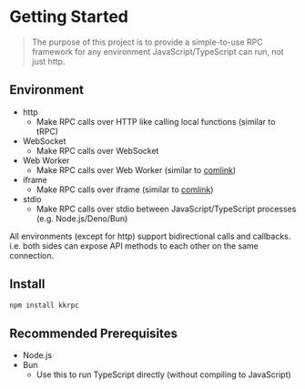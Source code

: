 # Getting Started

> The purpose of this project is to provide a simple-to-use RPC framework for any environment JavaScript/TypeScript can run, not just http.

## Environment

- http
  - Make RPC calls over HTTP like calling local functions (similar to tRPC)
- WebSocket
  - Make RPC calls over WebSocket
- Web Worker
  - Make RPC calls over Web Worker (similar to [comlink](https://github.com/GoogleChromeLabs/comlink))
- iframe
  - Make RPC calls over iframe (similar to [comlink](https://github.com/GoogleChromeLabs/comlink))
- stdio
  - Make RPC calls over stdio between JavaScript/TypeScript processes (e.g. Node.js/Deno/Bun)

All environments (except for http) support bidirectional calls and callbacks.
i.e. both sides can expose API methods to each other on the same connection.

## Install

```bash
npm install kkrpc
```

## Recommended Prerequisites

- Node.js
- Bun
  - Use this to run TypeScript directly (without compiling to JavaScript)

